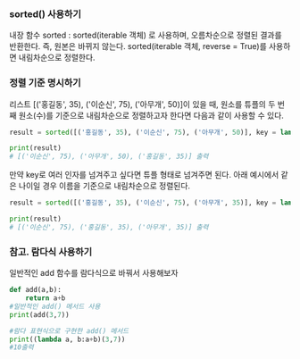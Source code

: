 ### sorted() 사용하기

내장 함수 sorted : sorted(iterable 객체) 로 사용하며, 오름차순으로 정렬된 결과를 반환한다. 즉, 원본은 바뀌지 않는다. sorted(iterable 객체, reverse = True)를 사용하면 내림차순으로 정렬한다.

### 정렬 기준 명시하기

리스트 [('홍길동', 35), ('이순신', 75), ('아무개', 50)]이 있을 때, 원소를 튜플의 두 번째 원소(수)를 기준으로 내림차순으로 정렬하고자 한다면 다음과 같이 사용할 수 있다.

```python
result = sorted([('홍길동', 35), ('이순신', 75), ('아무개', 50)], key = lambda x: x[1], reverse = True)

print(result)
# [('이순신', 75), ('아무개', 50), ('홍길동', 35)] 출력
```

만약 key로 여러 인자를 넘겨주고 싶다면 튜플 형태로 넘겨주면 된다.
아래 예시에서 같은 나이일 경우 이름을 기준으로 내림차순으로 정렬된다.

```python
result = sorted([('홍길동', 35), ('이순신', 75), ('아무개', 35)], key = lambda x: (x[1], x[0]), reverse = True)

print(result)
# [('이순신', 75), ('홍길동', 35), ('아무개', 35)] 출력
```

### 참고. 람다식 사용하기

일반적인 add 함수를 람다식으로 바꿔서 사용해보자

```python
def add(a,b):
    return a+b
#일반적인 add() 메서드 사용
print(add(3,7))

#람다 표현식으로 구현한 add() 메서드
print((lambda a, b:a+b)(3,7))
#10출력
```
